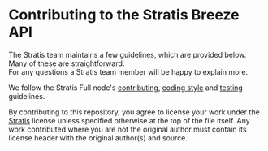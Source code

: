 Contributing to the Stratis Breeze API
================================

The Stratis team maintains a few guidelines, which are provided below. Many of these are straightforward.  
For any questions a Stratis team member will be happy to explain more.

We follow the Stratis Full node's [contributing](https://github.com/stratisproject/StratisBitcoinFullNode/blob/master/Documentation/contributing.md), [coding style](https://github.com/stratisproject/StratisBitcoinFullNode/blob/master/Documentation/coding-style.md) and [testing](https://github.com/stratisproject/StratisBitcoinFullNode/blob/master/Documentation/coding-style.md) guidelines.

By contributing to this repository, you agree to license your work under the 
[Stratis](https://github.com/stratisproject/StratisBitcoinFullNode/blob/master/LICENSE) license unless specified otherwise at 
the top of the file itself. Any work contributed where you are not the original 
author must contain its license header with the original author(s) and source.
